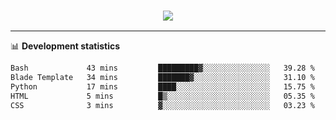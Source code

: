 <h3 align="center">
  <a href="https://github.com/hwalker928">
      <img src="https://github-profile-trophy.vercel.app/?username=hwalker928&no-bg=true&no-frame=true">
  </a>
</h3>


<hr>

📊 **Development statistics**

<!--START_SECTION:waka-->

```txt
Bash             43 mins         █████████▓░░░░░░░░░░░░░░░   39.28 %
Blade Template   34 mins         ███████▓░░░░░░░░░░░░░░░░░   31.10 %
Python           17 mins         ████░░░░░░░░░░░░░░░░░░░░░   15.75 %
HTML             5 mins          █▒░░░░░░░░░░░░░░░░░░░░░░░   05.35 %
CSS              3 mins          ▓░░░░░░░░░░░░░░░░░░░░░░░░   03.23 %
```

<!--END_SECTION:waka-->
